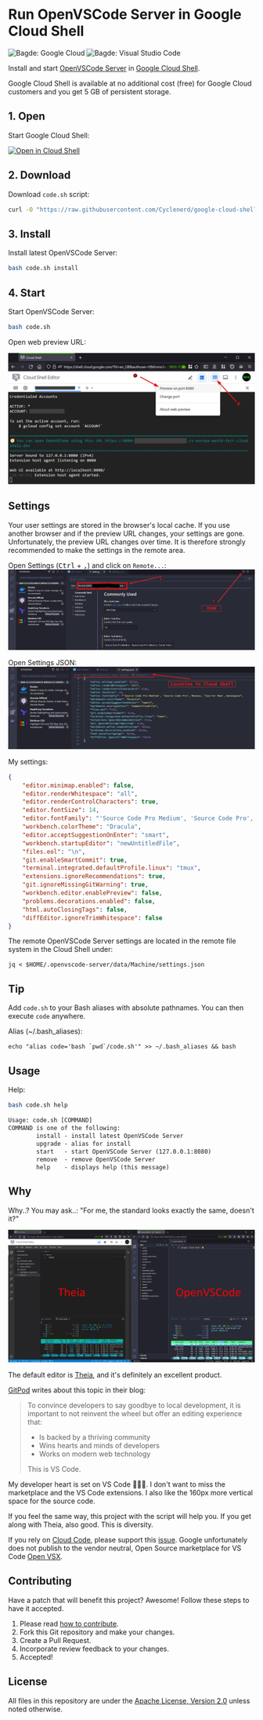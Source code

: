 # Run OpenVSCode Server in Google Cloud Shell

![Bagde: Google Cloud](https://img.shields.io/badge/Google%20Cloud-%234285F4.svg?logo=google-cloud&logoColor=white)
![Bagde: Visual Studio Code](https://img.shields.io/badge/Visual%20Studio%20Code-007ACC.svg?logo=visualstudiocode&logoColor=white)

Install and start [OpenVSCode Server](https://github.com/gitpod-io/openvscode-server) in [Google Cloud Shell](https://cloud.google.com/shell/).

Google Cloud Shell is available at no additional cost (free) for Google Cloud customers and you get 5 GB of persistent storage.

## 1. Open

Start Google Cloud Shell:

[![Open in Cloud Shell](https://gstatic.com/cloudssh/images/open-btn.png)](https://shell.cloud.google.com/?show=terminal)

## 2. Download

Download `code.sh` script:
```bash
curl -O "https://raw.githubusercontent.com/Cyclenerd/google-cloud-shell-vscode/master/code.sh"
```

## 3. Install

Install latest OpenVSCode Server:
```bash
bash code.sh install
```

## 4. Start

Start OpenVSCode Server:
```bash
bash code.sh
```

Open web preview URL:

![Screenshot: Open web preview](https://raw.githubusercontent.com/Cyclenerd/google-cloud-shell-vscode/master/img/google-cloud-shell-open-web-preview.jpg?v1)

## Settings

Your user settings are stored in the browser's local cache. If you use another browser and if the preview URL changes, your settings are gone. Unfortunately, the preview URL changes over time. It is therefore strongly recommended to make the settings in the remote area.

Open Settings (<kbd>Ctrl</kbd> + <kbd>,</kbd>) and click on `Remote...`:
![Screenshot: OpenVSCode Settings](https://raw.githubusercontent.com/Cyclenerd/google-cloud-shell-vscode/master/img/openvscode-global-settings.jpg)

Open Settings JSON:
![Screenshot: OpenVSCode Settings](https://raw.githubusercontent.com/Cyclenerd/google-cloud-shell-vscode/master/img/openvscode-json.jpg)

My settings:
```json
{
    "editor.minimap.enabled": false,
    "editor.renderWhitespace": "all",
    "editor.renderControlCharacters": true,
    "editor.fontSize": 14,
    "editor.fontFamily": "'Source Code Pro Medium', 'Source Code Pro', Monaco, 'Courier New', monospace",
    "workbench.colorTheme": "Dracula",
    "editor.acceptSuggestionOnEnter": "smart",
    "workbench.startupEditor": "newUntitledFile",
    "files.eol": "\n",
    "git.enableSmartCommit": true,
    "terminal.integrated.defaultProfile.linux": "tmux",
    "extensions.ignoreRecommendations": true,
    "git.ignoreMissingGitWarning": true,
    "workbench.editor.enablePreview": false,
    "problems.decorations.enabled": false,
    "html.autoClosingTags": false,
    "diffEditor.ignoreTrimWhitespace": false
}
```

The remote OpenVSCode Server settings are located in the remote file system in the Cloud Shell under:

```shell
jq < $HOME/.openvscode-server/data/Machine/settings.json
```

## Tip

Add `code.sh` to your Bash aliases with absolute pathnames. You can then execute `code` anywhere.

Alias (~/.bash_aliases):
```text
echo "alias code='bash `pwd`/code.sh'" >> ~/.bash_aliases && bash
```

## Usage

Help:
```bash
bash code.sh help
```

```text
Usage: code.sh [COMMAND]
COMMAND is one of the following:
        install - install latest OpenVSCode Server
        upgrade - alias for install
        start   - start OpenVSCode Server (127.0.0.1:8080)
        remove  - remove OpenVSCode Server
        help    - displays help (this message)
```

## Why

Why..? You may ask..: "For me, the standard looks exactly the same, doesn't it?"

![Screenshot: Theia vs. VS Code](https://raw.githubusercontent.com/Cyclenerd/google-cloud-shell-vscode/master/img/theia_vs_code.jpg)

The default editor is [Theia](https://theia-ide.org/), and it's definitely an excellent product.

[GitPod](https://www.gitpod.io/blog/cloud-ide-history) writes about this topic in their blog:

> To convince developers to say goodbye to local development, it is important to not reinvent the wheel but offer an editing experience that:
>
> * Is backed by a thriving community
> * Wins hearts and minds of developers
> * Works on modern web technology
>
> This is VS Code.

My developer heart is set on VS Code 🧑‍💻💘.
I don't want to miss the marketplace and the VS Code extensions.
I also like the 160px more vertical space for the source code.

If you feel the same way, this project with the script will help you.
If you get along with Theia, also good.
This is diversity.

If you rely on [Cloud Code](https://marketplace.visualstudio.com/items?itemName=GoogleCloudTools.cloudcode), please support this [issue](https://github.com/GoogleCloudPlatform/cloud-code-vscode/issues/256).
Google unfortunately does not publish to the vendor neutral, Open Source marketplace for VS Code [Open VSX](https://open-vsx.org/).

## Contributing

Have a patch that will benefit this project?
Awesome! Follow these steps to have it accepted.

1. Please read [how to contribute](CONTRIBUTING.md).
1. Fork this Git repository and make your changes.
1. Create a Pull Request.
1. Incorporate review feedback to your changes.
1. Accepted!

## License

All files in this repository are under the [Apache License, Version 2.0](LICENSE) unless noted otherwise.
